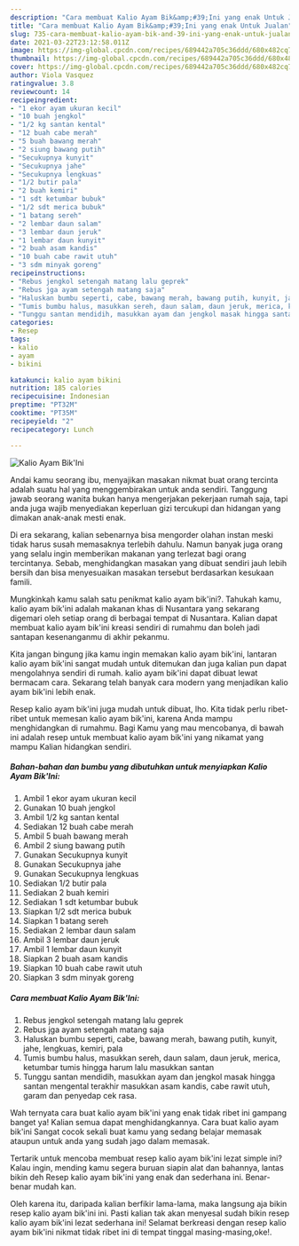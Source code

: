 ```yaml
---
description: "Cara membuat Kalio Ayam Bik&amp;#39;Ini yang enak Untuk Jualan"
title: "Cara membuat Kalio Ayam Bik&amp;#39;Ini yang enak Untuk Jualan"
slug: 735-cara-membuat-kalio-ayam-bik-and-39-ini-yang-enak-untuk-jualan
date: 2021-03-22T23:12:58.011Z
image: https://img-global.cpcdn.com/recipes/689442a705c36ddd/680x482cq70/kalio-ayam-bikini-foto-resep-utama.jpg
thumbnail: https://img-global.cpcdn.com/recipes/689442a705c36ddd/680x482cq70/kalio-ayam-bikini-foto-resep-utama.jpg
cover: https://img-global.cpcdn.com/recipes/689442a705c36ddd/680x482cq70/kalio-ayam-bikini-foto-resep-utama.jpg
author: Viola Vasquez
ratingvalue: 3.8
reviewcount: 14
recipeingredient:
- "1 ekor ayam ukuran kecil"
- "10 buah jengkol"
- "1/2 kg santan kental"
- "12 buah cabe merah"
- "5 buah bawang merah"
- "2 siung bawang putih"
- "Secukupnya kunyit"
- "Secukupnya jahe"
- "Secukupnya lengkuas"
- "1/2 butir pala"
- "2 buah kemiri"
- "1 sdt ketumbar bubuk"
- "1/2 sdt merica bubuk"
- "1 batang sereh"
- "2 lembar daun salam"
- "3 lembar daun jeruk"
- "1 lembar daun kunyit"
- "2 buah asam kandis"
- "10 buah cabe rawit utuh"
- "3 sdm minyak goreng"
recipeinstructions:
- "Rebus jengkol setengah matang lalu geprek"
- "Rebus jga ayam setengah matang saja"
- "Haluskan bumbu seperti, cabe, bawang merah, bawang putih, kunyit, jahe, lengkuas, kemiri, pala"
- "Tumis bumbu halus, masukkan sereh, daun salam, daun jeruk, merica, ketumbar tumis hingga harum lalu masukkan santan"
- "Tunggu santan mendidih, masukkan ayam dan jengkol masak hingga santan mengental terakhir masukkan asam kandis, cabe rawit utuh, garam dan penyedap cek rasa."
categories:
- Resep
tags:
- kalio
- ayam
- bikini

katakunci: kalio ayam bikini 
nutrition: 185 calories
recipecuisine: Indonesian
preptime: "PT32M"
cooktime: "PT35M"
recipeyield: "2"
recipecategory: Lunch

---
```



![Kalio Ayam Bik&#39;Ini](https://img-global.cpcdn.com/recipes/689442a705c36ddd/680x482cq70/kalio-ayam-bikini-foto-resep-utama.jpg)

Andai kamu seorang ibu, menyajikan masakan nikmat buat orang tercinta adalah suatu hal yang menggembirakan untuk anda sendiri. Tanggung jawab seorang  wanita bukan hanya mengerjakan pekerjaan rumah saja, tapi anda juga wajib menyediakan keperluan gizi tercukupi dan hidangan yang dimakan anak-anak mesti enak.

Di era  sekarang, kalian sebenarnya bisa mengorder olahan instan meski tidak harus susah memasaknya terlebih dahulu. Namun banyak juga orang yang selalu ingin memberikan makanan yang terlezat bagi orang tercintanya. Sebab, menghidangkan masakan yang dibuat sendiri jauh lebih bersih dan bisa menyesuaikan masakan tersebut berdasarkan kesukaan famili. 



Mungkinkah kamu salah satu penikmat kalio ayam bik&#39;ini?. Tahukah kamu, kalio ayam bik&#39;ini adalah makanan khas di Nusantara yang sekarang digemari oleh setiap orang di berbagai tempat di Nusantara. Kalian dapat membuat kalio ayam bik&#39;ini kreasi sendiri di rumahmu dan boleh jadi santapan kesenanganmu di akhir pekanmu.

Kita jangan bingung jika kamu ingin memakan kalio ayam bik&#39;ini, lantaran kalio ayam bik&#39;ini sangat mudah untuk ditemukan dan juga kalian pun dapat mengolahnya sendiri di rumah. kalio ayam bik&#39;ini dapat dibuat lewat bermacam cara. Sekarang telah banyak cara modern yang menjadikan kalio ayam bik&#39;ini lebih enak.

Resep kalio ayam bik&#39;ini juga mudah untuk dibuat, lho. Kita tidak perlu ribet-ribet untuk memesan kalio ayam bik&#39;ini, karena Anda mampu menghidangkan di rumahmu. Bagi Kamu yang mau mencobanya, di bawah ini adalah resep untuk membuat kalio ayam bik&#39;ini yang nikamat yang mampu Kalian hidangkan sendiri.

<!--inarticleads1-->

##### Bahan-bahan dan bumbu yang dibutuhkan untuk menyiapkan Kalio Ayam Bik&#39;Ini:

1. Ambil 1 ekor ayam ukuran kecil
1. Gunakan 10 buah jengkol
1. Ambil 1/2 kg santan kental
1. Sediakan 12 buah cabe merah
1. Ambil 5 buah bawang merah
1. Ambil 2 siung bawang putih
1. Gunakan Secukupnya kunyit
1. Gunakan Secukupnya jahe
1. Gunakan Secukupnya lengkuas
1. Sediakan 1/2 butir pala
1. Sediakan 2 buah kemiri
1. Sediakan 1 sdt ketumbar bubuk
1. Siapkan 1/2 sdt merica bubuk
1. Siapkan 1 batang sereh
1. Sediakan 2 lembar daun salam
1. Ambil 3 lembar daun jeruk
1. Ambil 1 lembar daun kunyit
1. Siapkan 2 buah asam kandis
1. Siapkan 10 buah cabe rawit utuh
1. Siapkan 3 sdm minyak goreng




<!--inarticleads2-->

##### Cara membuat Kalio Ayam Bik&#39;Ini:

1. Rebus jengkol setengah matang lalu geprek
1. Rebus jga ayam setengah matang saja
1. Haluskan bumbu seperti, cabe, bawang merah, bawang putih, kunyit, jahe, lengkuas, kemiri, pala
1. Tumis bumbu halus, masukkan sereh, daun salam, daun jeruk, merica, ketumbar tumis hingga harum lalu masukkan santan
1. Tunggu santan mendidih, masukkan ayam dan jengkol masak hingga santan mengental terakhir masukkan asam kandis, cabe rawit utuh, garam dan penyedap cek rasa.




Wah ternyata cara buat kalio ayam bik&#39;ini yang enak tidak ribet ini gampang banget ya! Kalian semua dapat menghidangkannya. Cara buat kalio ayam bik&#39;ini Sangat cocok sekali buat kamu yang sedang belajar memasak ataupun untuk anda yang sudah jago dalam memasak.

Tertarik untuk mencoba membuat resep kalio ayam bik&#39;ini lezat simple ini? Kalau ingin, mending kamu segera buruan siapin alat dan bahannya, lantas bikin deh Resep kalio ayam bik&#39;ini yang enak dan sederhana ini. Benar-benar mudah kan. 

Oleh karena itu, daripada kalian berfikir lama-lama, maka langsung aja bikin resep kalio ayam bik&#39;ini ini. Pasti kalian tak akan menyesal sudah bikin resep kalio ayam bik&#39;ini lezat sederhana ini! Selamat berkreasi dengan resep kalio ayam bik&#39;ini nikmat tidak ribet ini di tempat tinggal masing-masing,oke!.

